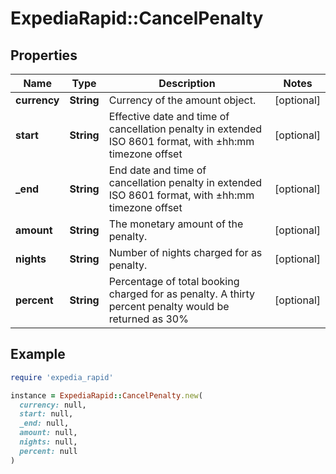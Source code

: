 # ExpediaRapid::CancelPenalty

## Properties

| Name | Type | Description | Notes |
| ---- | ---- | ----------- | ----- |
| **currency** | **String** | Currency of the amount object. | [optional] |
| **start** | **String** | Effective date and time of cancellation penalty in extended ISO 8601 format, with ±hh:mm timezone offset | [optional] |
| **_end** | **String** | End date and time of cancellation penalty in extended ISO 8601 format, with ±hh:mm timezone offset | [optional] |
| **amount** | **String** | The monetary amount of the penalty. | [optional] |
| **nights** | **String** | Number of nights charged for as penalty. | [optional] |
| **percent** | **String** | Percentage of total booking charged for as penalty. A thirty percent penalty would be returned as 30% | [optional] |

## Example

```ruby
require 'expedia_rapid'

instance = ExpediaRapid::CancelPenalty.new(
  currency: null,
  start: null,
  _end: null,
  amount: null,
  nights: null,
  percent: null
)
```

